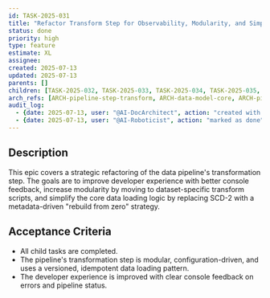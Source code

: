 ```yaml
---
id: TASK-2025-031
title: "Refactor Transform Step for Observability, Modularity, and Simplicity (v2)"
status: done
priority: high
type: feature
estimate: XL
assignee: 
created: 2025-07-13
updated: 2025-07-13
parents: []
children: [TASK-2025-032, TASK-2025-033, TASK-2025-034, TASK-2025-035, TASK-2025-036, TASK-2025-037, TASK-2025-038, TASK-2025-039]
arch_refs: [ARCH-pipeline-step-transform, ARCH-data-model-core, ARCH-pipeline-orchestration]
audit_log:
  - {date: 2025-07-13, user: "@AI-DocArchitect", action: "created with status backlog"}
  - {date: 2025-07-13, user: "@AI-Roboticist", action: "marked as done"}
---
```

## Description
This epic covers a strategic refactoring of the data pipeline's transformation step. The goals are to improve developer experience with better console feedback, increase modularity by moving to dataset-specific transform scripts, and simplify the core data loading logic by replacing SCD-2 with a metadata-driven "rebuild from zero" strategy.

## Acceptance Criteria
- All child tasks are completed.
- The pipeline's transformation step is modular, configuration-driven, and uses a versioned, idempotent data loading pattern.
- The developer experience is improved with clear console feedback on errors and pipeline status. 